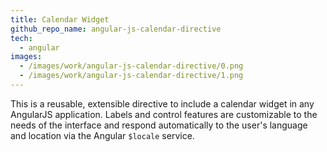 ```yaml
---
title: Calendar Widget
github_repo_name: angular-js-calendar-directive
tech:
  - angular
images:
  - /images/work/angular-js-calendar-directive/0.png
  - /images/work/angular-js-calendar-directive/1.png
---
```


This is a reusable, extensible directive to include a calendar widget in any AngularJS application. Labels and control features are customizable to the needs of the interface and respond automatically to the user's language and location via the Angular `$locale` service.
